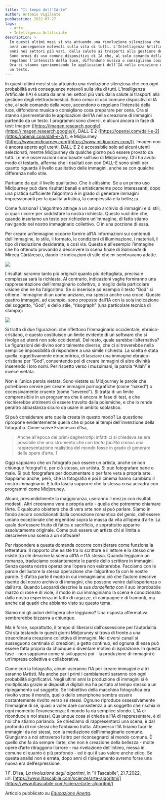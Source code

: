 ```yaml
---
title: "Il tempo dell'IArte"
author: Antonio Vigilante
pubDatetime: 2022-07-27
tags: 
  - arte
  - Intelligenza Artificiale
description: >
  In questi ultimi mesi si sta attuando una rivoluzione silenziosa che con ogni probabilità
  avrà conseguenze notevoli sulla vita di tutti. L’Intelligenza Artificiale (IA) è usata da
  anni nei settori più vari: dalla salute ai trasporti alla gestione degli elettrodomestici.
  Sono ormai di uso comune dispositivi di IA che, al solo comando della voce, accendono o
  regolano l’intensità della luce, diffondono musica o consigliano cosa preparare per cena. 
  Ora si stanno sperimentando le applicazioni dell’IA nella creazione di immagini partendo da
  un testo. 
---
```


In questi ultimi mesi si sta attuando una rivoluzione silenziosa che con ogni probabilità avrà conseguenze notevoli sulla vita di tutti. L’Intelligenza Artificiale (IA) è usata da anni nei settori più vari: dalla salute ai trasporti alla gestione degli elettrodomestici. Sono ormai di uso comune dispositivi di IA che, al solo comando della voce, accendono o regolano l’intensità della luce, diffondono musica o consigliano cosa preparare per cena. Ora si stanno sperimentando le applicazioni dell’IA nella creazione di immagini partendo da un testo. I programmi sono diversi, e alcuni ancora in fase di test: Imagen ([https://imagen.research.google](https://imagen.research.google/)), DALL-E 2 ([https://openai.com/dall-e-2](https://openai.com/dall-e-2/)), e Midjourney ([https://www.midjourney.com](https://www.midjourney.com/)). Imagen non è ancora aperto agli utenti, DALL-E 2 è accessibile solo ad alcuni utenti selezionati, mentre Midjourney da qualche giorno può essere provato da tutti. Le mie osservazioni sono basate sull’uso di Midjoruney. Chi ha avuto modo di testarlo, afferma che i risultati con con DALL-E sono simili per quanto riguarda il livello qualitativo delle immagini, anche se con qualche differenza nello stile.

Partiamo da qui: il livello qualitativo. Che è altissimo. Se a un primo uso Midjourney può dare risultati banali e artisticamente poco interessanti, dopo una pratica sufficiente l’algoritmo è in grado di generare immagini impressionanti per la qualità artistica, la complessità e la bellezza.

Come funziona? L’algoritmo attinge a un ampio archivio di immagini e di stili, ai quali ricorre per soddisfare la nostra richiesta. Questo vuol dire che, quando inseriamo un testo per richiedere un’immagine, di fatto stiamo navigando nel nostro immaginario collettivo. O in una porzione di essa.

Per creare un’immagine occorre fornire all’IA informazioni sui contenuti dell’immagine, lo stile, il formato, le condizioni di illuminazione, i materiali, il tipo di risoluzione desiderata, e così via. Questa è all’esempio l’immagine che ho ottenuto provando a descrivere la scena finale di _Solenoide_ di Mircea Cărtărescu, dando le indicazioni di stile che mi sembravano adatte.

![](/images/solenoide-xl-960x960.png)

I risultati saranno tanto più originali quanto più dettagliata, precisa e complessa sarà la richiesta. Al contrario, indicazioni vaghe forniranno una rappresentazione dell’immaginario collettivo, o meglio della particolare visione che ne ha l’algoritmo. Se si inserisce ad esempio il testo “God” si ottiene l’immagine di un uomo anziano, ma spesso anche una croce. Queste quattro immagini, ad esempio, sono proposte dall’IA con la sola indicazione del soggetto, “God”, e dello stile, “risograph” (una particolare tecnica di stampa):

![](/images/Naciketas_god_risograph_3aedf7c8-26d2-4a42-a7bf-93e8ddecee44-xl.png)

Si tratta di due figurazioni che riflettono l’immaginario occidentale, ebraico-cristiano, e questo costituisce un limite evidente di un software che si rivolge ad utenti non solo occidentali. Del resto, quale sarebbe l’alternativa? Le figurazioni del divino sono talmente diverse, che ci si troverebbe nella semplice impossibilità di rispondere a una simile richiesta. La scelta è stata quella, oggettivamente etnocentrica, di lasciare una immagine ebraico-cristiana per “God”, consentendo poi di creare immagini di altre divinità inserendo i loro nomi. Per rispetto verso i musulmani, la parola “Allah” è invece vietata.

Non è l’unica parola vietata. Sono vietate su Midjourney le parole che potrebbero servire per creare immagini pornografiche (come “naked”) o eccessivamente cruente (come “severed”). Si tratta di un limite comprensibile in un programma che è ancora in fase di test, e che rischierebbe altrimenti di essere travolto dalla polemiche, e che lo rende peraltro abbastanza sicuro da usare in ambito scolastico.

Si può considerare arte quella creata in questo modo? La questione ripropone evidentemente quella che si pose ai tempi dell’invenzione della fotografia. Come scrive Francesco d’Isa,

> Anche all’epoca dei primi dagherrotipi infatti ci si chiedeva se era possibile che uno strumento che _con tanta facilità_ creava una rappresentazione realistica del mondo fosse in grado di generare delle opere d’arte. 1

Oggi sappiamo che un fotografo può essere un artista, anche se non chiunque fotografi è, per ciò stesso, un artista. Si può fotografare bene o male. Si può fotografare per documentare o per fare vera a propria arte. Sappiamo anche, però, che la fotografia e poi il cinema hanno cambiato il nostro immaginario. E tutto lascia supporre che la stessa cosa accadrà con programmi come Midjoruney.

Alcuni, presumibilmente la maggioranza, useranno il mezzo con risultati modesti. Altri creeranno vera e propria arte - quella che potremmo chiamare IArte. E qualcuno obietterà che di vera arte non si può parlare. Siamo in fondo ancora condizionati dalla concezione romantica del genio, dell’essere umano eccezionale che ergendosi sopra la massa dà vita all’opera d’arte. La quale dev’essere frutto di fatica e sacrificio, e soprattutto apparire assolutamente originale. Come può essere un artista chi si limita a descrivere una scena a un software?

Per rispondere a questa domanda occorre considerare come funziona la letteratura. Il rapporto che esiste tra lo scrittore e il lettore è lo stesso che esiste tra chi descrive la scena all’IA e l’IA stessa. Quando leggiamo un romanzo, traduciamo costantemente le parole dello scrittore in immagini. Senza questa nostra operazione l’opera non esisterebbe. Facciamo con le parole dell’autore la stessa operazione che l’algoritmo fa con le nostre parole. E d’altra parte il modo in cui immaginiamo ciò che l’autore descrive risente del nostro archivio di immagini, che possono venire dall’esperienza o dall’arte. Quando Leopardi descrive la sua _donzelletta_ con il suo improbabile mazzo di rose e di viole, il modo in cui immaginiamo la scena è condizionato dalla nostra esperienza in fatto di ragazze, di campagne e di tramonti, ma anche dai quadri che abbiamo visto su questo tema.

Siamo noi gli autori dell’opera che leggiamo? Una risposta affermativa sembrerebbe bizzarra a chiunque.

Ma è forse, soprattutto, il tempo di liberarsi dall’ossessione per l’autorialità. Chi sta testando in questi giorni Midjoruney si trova di fronte a una straordinaria creazione collettiva di immagini. Nei diversi canali si susseguono centinaia di creazioni, a getto continuo, ed ognuna di essa può essere fatta propria da chiunque o diventare motivo di ispirazione. In questa fase - non sappiamo come si svilupperà poi - la produzione di immagini è un’impresa collettiva e collaborativa.

Come con la fotografia, alcuni useranno l’IA per creare immagini e altri saranno IArtisti. Ma anche per i primi i cambiamenti saranno con ogni probabilità significativi. Negli ultimi anni la produzione di immagini si è moltiplicata grazie ai dispositivi digitali ma ha portato al tempo stesso a un ripiegamento sul soggetto. Se l’obiettivo della macchina fotografica era rivolto verso il mondo, quello dello smartphone sembra essere costantemente rivolto verso sé stessi. Ognuno riproduce ossessivamente l’immagine di sé, quasi a voler dare consistenza a un soggetto che rischia in ogni momento l’evanescenza; il mondo fa da semplice sfondo. L’IA ci riconduce a noi stessi. Qualunque cosa si chieda all’IA di rappresentare, è di noi che stiamo parlando. Se chiediamo di rappresentarci una scena, è dal profondo di noi stessi che l’abbiamo tratta. Attraverso l’IA tiriamo fuori le immagini da noi stessi, con la mediazione dell’immaginario comune. Giungiamo a noi attraverso l’altro per riconsegnarci al mondo comune. È quello che fa da sempre l’arte, che non è creazione della bellezza - molte opere d’arte ritraggono l’orrore - ma rivelazione dell’intimo, messa in comune di quanto è più profondo - ed è qui il suo valore anche etico. Se questa analisi non è errata, dopo anni di ripiegamento avremo forse una nuova era dell’espressione.

1 F. D’Isa, _La rivoluzione degli algoritmi_, in “Il Tascabile”, 21.7.2022, url: [https://www.iltascabile.com/scienze/arte-algoritmi/](https://www.iltascabile.com/scienze/arte-algoritmi/)

Articolo pubblicato su _[Educazione Aperta](https://www.educazioneaperta.it/il-tempo-delliarte.html)_.
